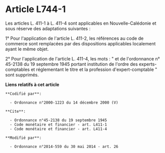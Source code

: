 # Article L744-1

Les articles L. 411-1 à L. 411-4 sont applicables en Nouvelle-Calédonie et sous réserve des adaptations suivantes : 

1° Pour l'application de l'article L. 411-2, les références au code de commerce sont remplacées par des dispositions
applicables localement ayant le même objet.

2° Pour l'application de l'article L. 411-4,  les mots : " et de l'ordonnance n° 45-2138 du 19 septembre 1945 portant
institution de l'ordre des experts-comptables et réglementant le titre et la profession d'expert-comptable " sont supprimés.

**Liens relatifs à cet article**

	**Codifié par**:

	  - Ordonnance n°2000-1223 du 14 décembre 2000 (V)

	**Cite**:

	  - Ordonnance n°45-2138 du 19 septembre 1945
	  - Code monétaire et financier - art. L411-1
	  - Code monétaire et financier - art. L411-4

	**Modifié par**:

	  - Ordonnance n°2014-559 du 30 mai 2014 - art. 26

